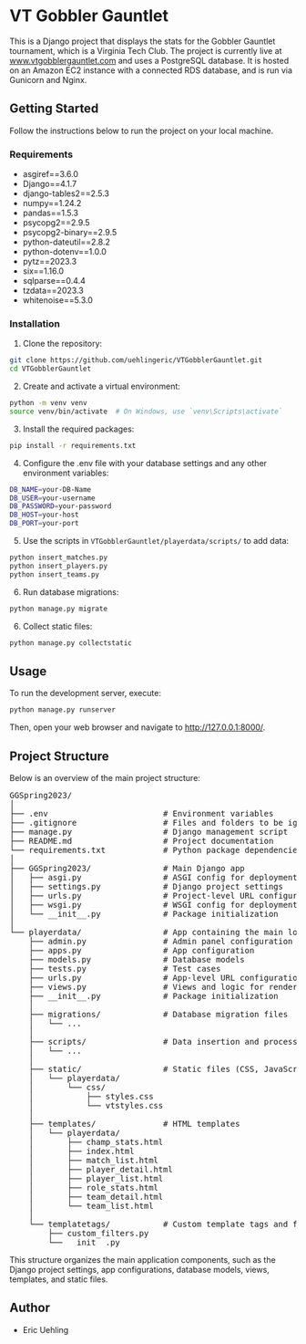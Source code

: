 # VT Gobbler Gauntlet

This is a Django project that displays the stats for the Gobbler Gauntlet tournament, which is a Virginia Tech Club. The project is currently live at www.vtgobblergauntlet.com and uses a PostgreSQL database. It is hosted on an Amazon EC2 instance with a connected RDS database, and is run via Gunicorn and Nginx.

## Getting Started

Follow the instructions below to run the project on your local machine.

### Requirements

- asgiref==3.6.0
- Django==4.1.7
- django-tables2==2.5.3
- numpy==1.24.2
- pandas==1.5.3
- psycopg2==2.9.5
- psycopg2-binary==2.9.5
- python-dateutil==2.8.2
- python-dotenv==1.0.0
- pytz==2023.3
- six==1.16.0
- sqlparse==0.4.4
- tzdata==2023.3
- whitenoise==5.3.0


### Installation

1. Clone the repository:

```bash
git clone https://github.com/uehlingeric/VTGobblerGauntlet.git
cd VTGobblerGauntlet
```

2. Create and activate a virtual environment:

```bash
python -m venv venv
source venv/bin/activate  # On Windows, use `venv\Scripts\activate`
```

3. Install the required packages:

```bash
pip install -r requirements.txt
```

4. Configure the .env file with your database settings and any other environment variables:

```bash
DB_NAME=your-DB-Name
DB_USER=your-username
DB_PASSWORD=your-password
DB_HOST=your-host
DB_PORT=your-port
```

5. Use the scripts in `VTGobblerGauntlet/playerdata/scripts/` to add data:

```bash
python insert_matches.py
python insert_players.py
python insert_teams.py
```

6. Run database migrations:

```bash
python manage.py migrate
```

6. Collect static files:

```bash
python manage.py collectstatic
```

## Usage

To run the development server, execute:

```bash
python manage.py runserver
```
Then, open your web browser and navigate to http://127.0.0.1:8000/.

## Project Structure

Below is an overview of the main project structure:

<pre>
GGSpring2023/
│
├── .env                        # Environment variables
├── .gitignore                  # Files and folders to be ignored by Git
├── manage.py                   # Django management script
├── README.md                   # Project documentation
└── requirements.txt            # Python package dependencies
│
├── GGSpring2023/               # Main Django app
│   ├── asgi.py                 # ASGI config for deployment
│   ├── settings.py             # Django project settings
│   ├── urls.py                 # Project-level URL configuration
│   ├── wsgi.py                 # WSGI config for deployment
│   └── __init__.py             # Package initialization
│
└── playerdata/                 # App containing the main logic
    ├── admin.py                # Admin panel configuration
    ├── apps.py                 # App configuration
    ├── models.py               # Database models
    ├── tests.py                # Test cases
    ├── urls.py                 # App-level URL configuration
    ├── views.py                # Views and logic for rendering pages
    ├── __init__.py             # Package initialization
    │
    ├── migrations/             # Database migration files
    │   └── ...
    │
    ├── scripts/                # Data insertion and processing scripts
    │   └── ...
    │
    ├── static/                 # Static files (CSS, JavaScript, images)
    │   └── playerdata/
    │       └── css/
    │           ├── styles.css
    │           └── vtstyles.css
    │
    ├── templates/              # HTML templates
    │   └── playerdata/
    │       ├── champ_stats.html
    │       ├── index.html
    │       ├── match_list.html
    │       ├── player_detail.html
    │       ├── player_list.html
    │       ├── role_stats.html
    │       ├── team_detail.html
    │       └── team_list.html
    │
    └── templatetags/           # Custom template tags and filters
        ├── custom_filters.py
        └── __init__.py
</pre>

This structure organizes the main application components, such as the Django project settings, app configurations, database models, views, templates, and static files.

## Author

- Eric Uehling